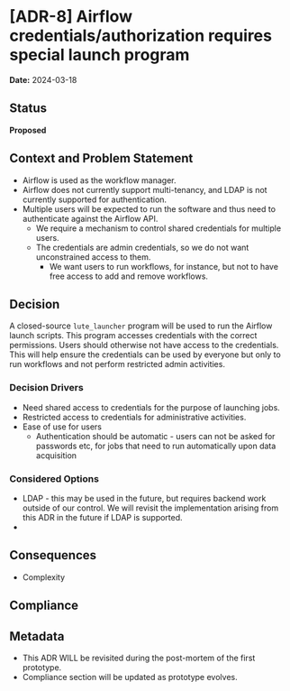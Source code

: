 # [ADR-8] Airflow credentials/authorization requires special launch program

**Date:** 2024-03-18

## Status
**Proposed**

## Context and Problem Statement
- Airflow is used as the workflow manager.
- Airflow does not currently support multi-tenancy, and LDAP is not currently supported for authentication.
- Multiple users will be expected to run the software and thus need to authenticate against the Airflow API.
  - We require a mechanism to control shared credentials for multiple users.
  - The credentials are admin credentials, so we do not want unconstrained access to them.
    - We want users to run workflows, for instance, but not to have free access to add and remove workflows.

## Decision
A closed-source `lute_launcher` program will be used to run the Airflow launch scripts. This program accesses credentials with the correct permissions. Users should otherwise not have access to the credentials. This will help ensure the credentials can be used by everyone but only to run workflows and not perform restricted admin activities.

### Decision Drivers
* Need shared access to credentials for the purpose of launching jobs.
* Restricted access to credentials for administrative activities.
* Ease of use for users
  * Authentication should be automatic - users can not be asked for passwords etc, for jobs that need to run automatically upon data acquisition

### Considered Options
* LDAP - this may be used in the future, but requires backend work outside of our control. We will revisit the implementation arising from this ADR in the future if LDAP is supported.
*

## Consequences
* Complexity

## Compliance


## Metadata
- This ADR WILL be revisited during the post-mortem of the first prototype.
- Compliance section will be updated as prototype evolves.
